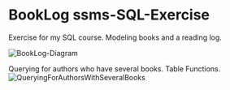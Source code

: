 # BookLog ssms-SQL-Exercise
Exercise for my SQL course. Modeling books and a reading log.

![BookLog-Diagram](https://github.com/Malesche/BookLog-ssms-SQL-Exercise/assets/32207690/3e67fbd7-14b4-4650-afbc-c7c49157baae)

Querying for authors who have several books. Table Functions.
![QueryingForAuthorsWithSeveralBooks](https://github.com/Malesche/ssms-SQL-Exercise-BookLog/assets/32207690/86420b9a-70a0-4b28-a5fd-cfa5cc44e2c0)
